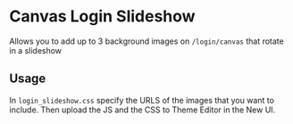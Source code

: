 # Canvas Login Slideshow
Allows you to add up to 3 background images on `/login/canvas` that rotate in a slideshow

## Usage
In `login_slideshow.css` specify the URLS of the images that you want to include.  Then upload the JS and the CSS to Theme Editor in the New UI.
